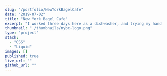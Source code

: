 ```yaml
---
slug: "/portfolio/NewYorkBagelCafe"
date: "2019-07-02"
title: "New York Bagel Cafe"
excerpt: "I worked three days here as a dishwasher, and trying my hand (badly) at making beautiful food. Failing that, I figured I'd offer them a website."
thumbnail: "./thumbnails/nybc-logo.png"
type: "project"
stack:
  - "CSS"
  - "Liquid"
images: []
published: true
live_url: ""
github_url: ""
---
```

